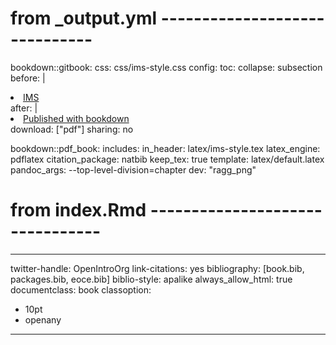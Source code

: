 # from _output.yml ------------------------------

bookdown::gitbook:
  css: css/ims-style.css
  config:
    toc:
      collapse: subsection
      before: |
        <li><a href="./">IMS</a></li>
      after: |
        <li><a href="https://github.com/rstudio/bookdown" target="blank">Published with bookdown</a></li>
    download: ["pdf"]
    sharing: no

bookdown::pdf_book:
  includes:
    in_header: latex/ims-style.tex
  latex_engine: pdflatex
  citation_package: natbib
  keep_tex: true
  template: latex/default.latex
  pandoc_args: --top-level-division=chapter
  dev: "ragg_png"

# from index.Rmd --------------------------------
---
twitter-handle: OpenIntroOrg
link-citations: yes
bibliography: [book.bib, packages.bib, eoce.bib]
biblio-style: apalike
always_allow_html: true
documentclass: book
classoption: 
  - 10pt
  - openany
---